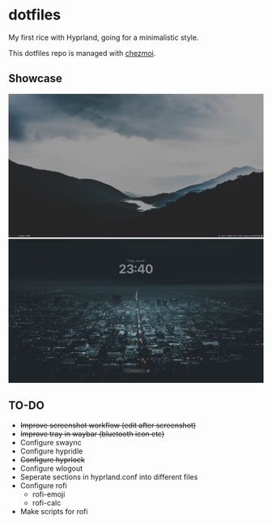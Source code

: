 # dotfiles

My first rice with Hyprland, going for a minimalistic style.

This dotfiles repo is managed with [chezmoi](https://github.com/twpayne/chezmoi).

## Showcase

![A Picture of my Desktop](pictures/desktop.png)
![A Picture of my hyprlock setup](pictures/hyprlock.png)

## TO-DO

- ~~Improve screenshot workflow (edit after screenshot)~~
- ~~Improve tray in waybar (bluetooth icon etc)~~
- Configure swaync
- Configure hypridle
- ~~Configure hyprlock~~
- Configure wlogout
- Seperate sections in hyprland.conf into different files
- Configure rofi
  - rofi-emoji
  - rofi-calc
- Make scripts for rofi
